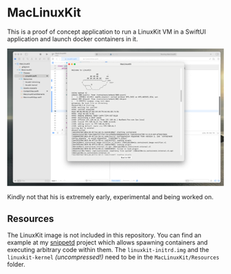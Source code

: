 # MacLinuxKit

This is a proof of concept application to run a LinuxKit VM in a SwiftUI application and launch docker containers in it.

![LinuxKit VM running in a SwiftUI app](doc/linuxkit.png)

Kindly not that his is extremely early, experimental and being worked on.

## Resources

The LinuxKit image is not included in this repository. You can find an example at my [snippetd](https://github.com/jankammerath/snippetd) project which allows spawning containers and executing arbitrary code within them. The `linuxkit-initrd.img` and the `linuxkit-kernel` _(uncompressed!)_ need to be in the `MacLinuxKit/Resources` folder.
